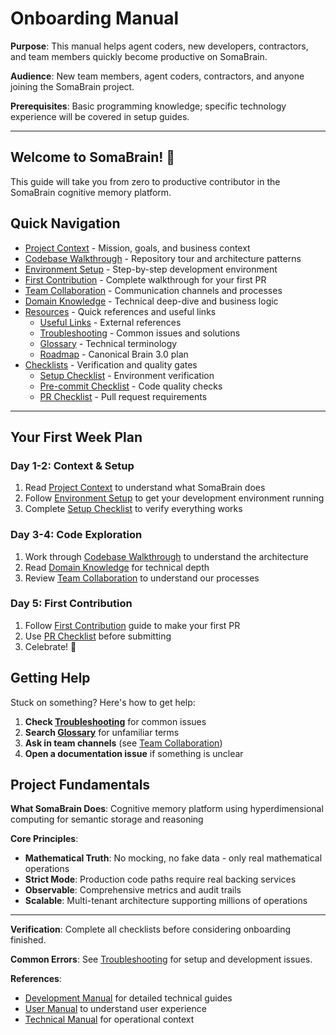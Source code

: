 # Onboarding Manual

**Purpose**: This manual helps agent coders, new developers, contractors, and team members quickly become productive on SomaBrain.

**Audience**: New team members, agent coders, contractors, and anyone joining the SomaBrain project.

**Prerequisites**: Basic programming knowledge; specific technology experience will be covered in setup guides.

---

## Welcome to SomaBrain! 🧠

This guide will take you from zero to productive contributor in the SomaBrain cognitive memory platform.

## Quick Navigation

- [Project Context](project-context.md) - Mission, goals, and business context
- [Codebase Walkthrough](codebase-walkthrough.md) - Repository tour and architecture patterns
- [Environment Setup](environment-setup.md) - Step-by-step development environment
- [First Contribution](first-contribution.md) - Complete walkthrough for your first PR
- [Team Collaboration](team-collaboration.md) - Communication channels and processes
- [Domain Knowledge](domain-knowledge.md) - Technical deep-dive and business logic
- [Resources](resources/) - Quick references and useful links
  - [Useful Links](resources/useful-links.md) - External references
  - [Troubleshooting](resources/troubleshooting.md) - Common issues and solutions
  - [Glossary](resources/glossary.md) - Technical terminology
  - [Roadmap](resources/roadmap.md) - Canonical Brain 3.0 plan
- [Checklists](checklists/) - Verification and quality gates
  - [Setup Checklist](checklists/setup-checklist.md) - Environment verification
  - [Pre-commit Checklist](checklists/pre-commit-checklist.md) - Code quality checks
  - [PR Checklist](checklists/pr-checklist.md) - Pull request requirements

---

## Your First Week Plan

### Day 1-2: Context & Setup
1. Read [Project Context](project-context.md) to understand what SomaBrain does
2. Follow [Environment Setup](environment-setup.md) to get your development environment running
3. Complete [Setup Checklist](checklists/setup-checklist.md) to verify everything works

### Day 3-4: Code Exploration
1. Work through [Codebase Walkthrough](codebase-walkthrough.md) to understand the architecture
2. Read [Domain Knowledge](domain-knowledge.md) for technical depth
3. Review [Team Collaboration](team-collaboration.md) to understand our processes

### Day 5: First Contribution
1. Follow [First Contribution](first-contribution.md) guide to make your first PR
2. Use [PR Checklist](checklists/pr-checklist.md) before submitting
3. Celebrate! 🎉

## Getting Help

Stuck on something? Here's how to get help:

1. **Check [Troubleshooting](resources/troubleshooting.md)** for common issues
2. **Search [Glossary](resources/glossary.md)** for unfamiliar terms
3. **Ask in team channels** (see [Team Collaboration](team-collaboration.md))
4. **Open a documentation issue** if something is unclear

## Project Fundamentals

**What SomaBrain Does**: Cognitive memory platform using hyperdimensional computing for semantic storage and reasoning

**Core Principles**:
- **Mathematical Truth**: No mocking, no fake data - only real mathematical operations
- **Strict Mode**: Production code paths require real backing services
- **Observable**: Comprehensive metrics and audit trails
- **Scalable**: Multi-tenant architecture supporting millions of operations

---

**Verification**: Complete all checklists before considering onboarding finished.

**Common Errors**: See [Troubleshooting](resources/troubleshooting.md) for setup and development issues.

**References**:
- [Development Manual](../development-manual/index.md) for detailed technical guides
- [User Manual](../user-manual/index.md) to understand user experience
- [Technical Manual](../technical-manual/index.md) for operational context